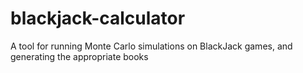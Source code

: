 # blackjack-calculator
A tool for running Monte Carlo simulations on BlackJack games, and generating the appropriate books
